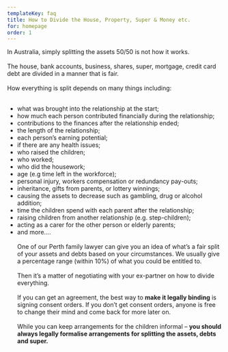 ```yaml
---
templateKey: faq
title: How to Divide the House, Property, Super & Money etc.
for: homepage
order: 1
---
```


In Australia, simply splitting the assets 50/50 is not how it works.
<br><br>
The house, bank accounts, business, shares, super, mortgage, credit card debt are divided in a manner that is fair.
<br><br>
How everything is split depends on many things including:
<br><br>

- what was brought into the relationship at the start;
- how much each person contributed financially during the relationship;
- contributions to the finances after the relationship ended;
- the length of the relationship;
- each person’s earning potential;
- if there are any health issues;
- who raised the children;
- who worked;
- who did the housework;
- age (e.g time left in the workforce);
- personal injury, workers compensation or redundancy pay-outs;
- inheritance, gifts from parents, or lottery winnings;
- causing the assets to decrease such as gambling, drug or alcohol addition;
- time the children spend with each parent after the relationship;
- raising children from another relationship (e.g. step-children);
- acting as a carer for the other person or elderly parents;
- and more….
  <br><br>
  One of our Perth family lawyer can give you an idea of what’s a fair split of your assets and debts based on your circumstances. We usually give a percentage range (within 10%) of what you could be entitled to.
  <br><br>
  Then it’s a matter of negotiating with your ex-partner on how to divide everything.
  <br><br>
  If you can get an agreement, the best way to **make it legally binding** is signing consent orders. If you don’t get consent orders, anyone is free to change their mind and come back for more later on.
  <br><br>
  While you can keep arrangements for the children informal – **you should always legally formalise arrangements for splitting the assets, debts and super.**
